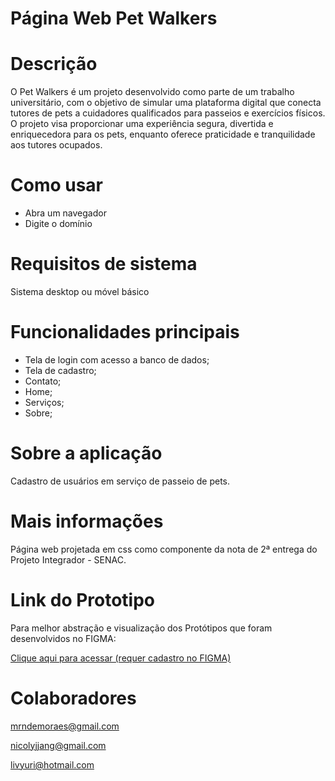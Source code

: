 ﻿# Página Web Pet Walkers

# Descrição

O Pet Walkers é um projeto desenvolvido como parte de um trabalho universitário, com o objetivo de simular uma plataforma digital que conecta tutores de pets a cuidadores qualificados para passeios e exercícios físicos. O projeto visa proporcionar uma experiência segura, divertida e enriquecedora para os pets, enquanto oferece praticidade e tranquilidade aos tutores ocupados.

# Como usar

- Abra um navegador
- Digite o domínio

# Requisitos de sistema

Sistema desktop ou móvel básico

# Funcionalidades principais

* Tela de login com acesso a banco de dados;
* Tela de cadastro;
* Contato;
* Home;
* Serviços;
* Sobre;

# Sobre a aplicação

Cadastro de usuários em serviço de passeio de pets.

# Mais informações

Página web projetada em css como componente da nota de 2ª entrega do Projeto Integrador - SENAC.


# Link do Prototipo #

Para melhor abstração e visualização dos Protótipos que foram desenvolvidos no FIGMA:

[Clique aqui para acessar (requer cadastro no FIGMA)](https://www.figma.com/file/WbilwYX6VDqbzwkCB51Wzd/Pet-Walker?type=design&node-id=0%3A1&mode=design&t=U3VLQzWZ2BRkWMD3-1)

# Colaboradores 

mrndemoraes@gmail.com

nicolyjjang@gmail.com

livyuri@hotmail.com
